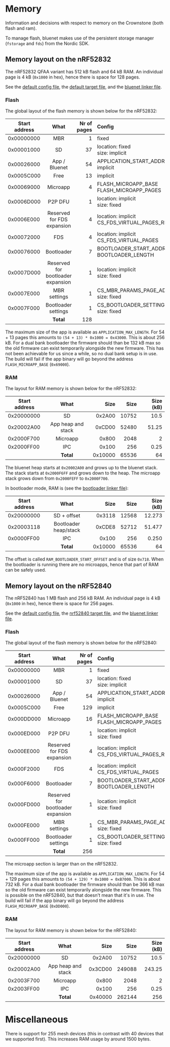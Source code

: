 # Memory

Information and decisions with respect to memory on the Crownstone (both flash and ram).

To manage flash, bluenet makes use of the persistent storage manager (`fstorage` and `fds`) from the Nordic SDK.

## Memory layout on the nRF52832

The nRF52832 QFAA variant has 512 kB flash and 64 kB RAM. An individual page is 4 kB (`0x1000` in hex), hence there is space for 128 pages.

See the [default config file](https://github.com/crownstone/bluenet/blob/master/source/conf/cmake/CMakeBuild.config.default), the [default target file](https://github.com/crownstone/bluenet/blob/master/config/default/CMakeBuild.config), and the [bluenet linker file](https://github.com/crownstone/bluenet/blob/master/source/include/third/nrf/generic_gcc_nrf52.ld).

### Flash

The global layout of the flash memory is shown below for the nRF52832:

| Start address | What | Nr of pages | Config
| ------------- |:-------------:| -----:|:-----|
| 0x00000000 | MBR | 1 | fixed
| 0x00001000 | SD | 37 | location: fixed <br> size: implicit
| 0x00026000 | App / Bluenet | 54 | APPLICATION_START_ADDRESS<br> implicit
| 0x0005C000 | Free | 13 | implicit
| 0x00069000 | Microapp | 4 | FLASH_MICROAPP_BASE <br> FLASH_MICROAPP_PAGES
| 0x0006D000 | P2P DFU | 1 | location: implicit<br> size: fixed
| 0x0006E000 | Reserved for FDS expansion | 4 | location: implicit <br> CS_FDS_VIRTUAL_PAGES_RESERVED_BEFORE
| 0x00072000 | FDS | 4 | location: implicit <br> CS_FDS_VIRTUAL_PAGES
| 0x00076000 | Bootloader | 7 | BOOTLOADER_START_ADDRESS <br> BOOTLOADER_LENGTH
| 0x0007D000 | Reserved for bootloader expansion | 1 | location: implicit<br> size: fixed
| 0x0007E000 | MBR settings | 1 | CS_MBR_PARAMS_PAGE_ADDRESS <br> size: fixed
| 0x0007F000 | Bootloader settings | 1 | CS_BOOTLOADER_SETTINGS_ADDRESS <br> size: fixed
| | **Total** | 128


The maximum size of the app is available as `APPLICATION_MAX_LENGTH`.
For 54 + 13 pages this amounts to `(54 + 13) * 0x1000 = 0x43000`.
This is about 256 kB. For a dual bank bootloader the firmware should than be 132 kB max so the old firmware can exist
temporarily alongside the new firmware. This has not been achievable for us since a while, so no dual bank setup is in
use.
The build will fail if the app binary will go beyond the address `FLASH_MICROAPP_BASE` (`0x69000`).

### RAM

The layout for RAM memory is shown below for the nRF52832:

| Start address | What | Size | Size | Size (kB)
| ------------- |:----:| ----:| ----:| --------:|
| 0x20000000 | SD | 0x2A00 | 10752 | 10.5
| 0x20002A00 | App heap and stack | 0xCD00 | 52480 | 51.25
| 0x2000F700 | Microapp | 0x800 | 2048 | 2
| 0x2000FF00 | IPC | 0x100 | 256 | 0.25
| | **Total** | 0x10000 | 65536 | 64

The bluenet heap starts at `0x20002A00` and grows up to the bluenet stack.
The stack starts at `0x2000F6FF` and grows down to the heap.
The microapp stack grows down from `0x2000FEFF` to `0x2000F700`.

In bootloader mode, RAM is (see the [bootloader linker file](https://github.com/crownstone/bluenet/blob/master/source/bootloader/secure_bootloader_gcc_nrf52.ld)):

| Start address | What | Size | Size | Size (kB)
| ------------- |:-------------:| -----:| -----:| -----:|
| 0x20000000 | SD + offset | 0x3118 | 12568 | 12.273
| 0x20003118 | Bootloader heap/stack | 0xCDE8 | 52712 | 51.477
| 0x0000FF00 | IPC | 0x100 | 256 | 0.250
| | **Total** | 0x10000 | 65536 | 64

The offset is called `RAM_BOOTLOADER_START_OFFSET` and is of size `0x718`.
When the bootloader is running there are no microapps, hence that part of RAM can be safely used.

## Memory layout on the nRF52840

The nRF52840 has 1 MB flash and 256 kB RAM. An individual page is 4 kB (`0x1000` in hex), hence there is space for 256 pages.

See the [default config file](https://github.com/crownstone/bluenet/blob/master/source/conf/cmake/CMakeBuild.config.default), the [nrf52840 target file](https://github.com/crownstone/bluenet/blob/master/config/nrf52840/CMakeBuild.config), and the [bluenet linker file](https://github.com/crownstone/bluenet/blob/master/source/include/third/nrf/generic_gcc_nrf52.ld).

### Flash

The global layout of the flash memory is shown below for the nRF52840:

| Start address | What | Nr of pages | Config
| ------------- |:-------------:| -----:|:-----|
| 0x00000000 | MBR | 1 | fixed
| 0x00001000 | SD | 37 | location: fixed <br> size: implicit
| 0x00026000 | App / Bluenet | 54 | APPLICATION_START_ADDRESS<br> implicit
| 0x0005C000 | Free | 129 | implicit
| 0x000DD000 | Microapp | 16 | FLASH_MICROAPP_BASE <br> FLASH_MICROAPP_PAGES
| 0x000ED000 | P2P DFU | 1 | location: implicit<br> size: fixed
| 0x000EE000 | Reserved for FDS expansion | 4 | location: implicit <br> CS_FDS_VIRTUAL_PAGES_RESERVED_BEFORE
| 0x000F2000 | FDS | 4 | location: implicit <br> CS_FDS_VIRTUAL_PAGES
| 0x000F6000 | Bootloader | 7 | BOOTLOADER_START_ADDRESS <br> BOOTLOADER_LENGTH
| 0x000FD000 | Reserved for bootloader expansion | 1 | location: implicit<br> size: fixed
| 0x000FE000 | MBR settings | 1 | CS_MBR_PARAMS_PAGE_ADDRESS <br> size: fixed
| 0x000FF000 | Bootloader settings | 1 | CS_BOOTLOADER_SETTINGS_ADDRESS <br> size: fixed
| | **Total** | 256

The microapp section is larger than on the nRF52832.

The maximum size of the app is available as `APPLICATION_MAX_LENGTH`.
For 54 + 129 pages this amounts to `(54 + 129) * 0x1000 = 0xB7000`.
This is about 732 kB. For a dual bank bootloader the firmware should than be 366 kB max so the old firmware can exist
temporarily alongside the new firmware. This is possible on the nRF52840, but that doesn't mean that it's in use.
The build will fail if the app binary will go beyond the address `FLASH_MICROAPP_BASE` (`0xDD000`).

### RAM

The layout for RAM memory is shown below for the nRF52840:

| Start address | What | Size | Size | Size (kB)
| ------------- |:----:| ----:| ----:| --------:|
| 0x20000000 | SD | 0x2A00 | 10752 | 10.5
| 0x20002A00 | App heap and stack | 0x3CD00 | 249088 | 243.25
| 0x2003F700 | Microapp | 0x800 | 2048 | 2
| 0x2003FF00 | IPC | 0x100 | 256 | 0.25
| | **Total** | 0x40000 | 262144 | 256

# Miscellaneous

There is support for 255 mesh devices (this in contrast with 40 devices that we supported first).
This increases RAM usage by around 1500 bytes.
